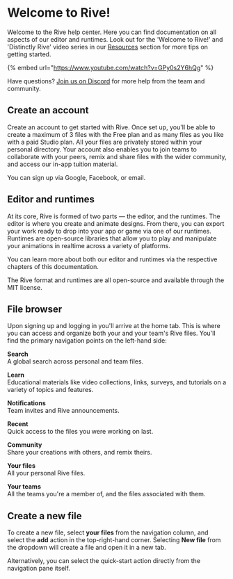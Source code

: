 # Welcome to Rive!

Welcome to the Rive help center. Here you can find documentation on all aspects of our editor and runtimes. Look out for the 'Welcome to Rive!' and 'Distinctly Rive' video series in our [Resources](https://rive.app/learn-rive) section for more tips on getting started.

{% embed url="https://www.youtube.com/watch?v=GPy0s2Y6hQg" %}

Have questions? [Join us on Discord](https://discord.com/invite/FGjmaTr) for more help from the team and community.

## Create an account

Create an account to get started with Rive. Once set up, you'll be able to create a maximum of 3 files with the Free plan and as many files as you like with a paid Studio plan. All your files are privately stored within your personal directory. Your account also enables you to join teams to collaborate with your peers, remix and share files with the wider community, and access our in-app tuition material.

You can sign up via Google, Facebook, or email.

## Editor and runtimes

At its core, Rive is formed of two parts — the editor, and the runtimes. The editor is where you create and animate designs. From there, you can export your work ready to drop into your app or game via one of our runtimes. Runtimes are open-source libraries that allow you to play and manipulate your animations in realtime across a variety of platforms.

You can learn more about both our editor and runtimes via the respective chapters of this documentation.

The Rive format and runtimes are all open-source and available through the MIT license.

## File browser

Upon signing up and logging in you'll arrive at the home tab. This is where you can access and organize both your and your team's Rive files. You'll find the primary navigation points on the left-hand side:

**Search**\
A global search across personal and team files.

**Learn**\
Educational materials like video collections, links, surveys, and tutorials on a variety of topics and features.

**Notifications**\
Team invites and Rive announcements.

**Recent**\
Quick access to the files you were working on last.

**Community**\
Share your creations with others, and remix theirs.

**Your files**\
All your personal Rive files.

**Your teams**\
All the teams you're a member of, and the files associated with them.

## Create a new file

To create a new file, select **your files** from the navigation column, and select the **add** action in the top-right-hand corner. Selecting **New file** from the dropdown will create a file and open it in a new tab.

Alternatively, you can select the quick-start action directly from the navigation pane itself.
